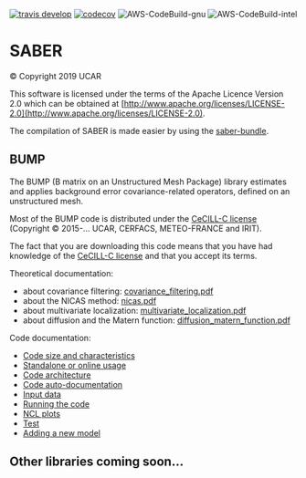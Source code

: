 [![travis develop](https://travis-ci.com/JCSDA/saber.svg?token=zswWHqwVimHTBAygfenZ&branch=develop&logo=travis)](https://travis-ci.com/JCSDA/saber)
[![codecov](https://codecov.io/gh/JCSDA/saber/branch/develop/graph/badge.svg?token=aLmdMnzx1C)](https://codecov.io/gh/JCSDA/saber)
![AWS-CodeBuild-gnu](https://codebuild.us-east-1.amazonaws.com/badges?uuid=eyJlbmNyeXB0ZWREYXRhIjoiV2dVMmxFVENKL2dCVzN5UlgyZHJuSmhvbTV6dDhOalYwTEJDaXdZWGFDbXp2YlU4VzdsV3ZRNm9mT25mRnM3NlVYWXE2R2pmYVlZbWhxbHJ1OXFpdzVjPSIsIml2UGFyYW1ldGVyU3BlYyI6Ilp2T04vNnBRR0xFYmQ3UzAiLCJtYXRlcmlhbFNldFNlcmlhbCI6MX0%3D&branch=master)
![AWS-CodeBuild-intel](https://codebuild.us-east-1.amazonaws.com/badges?uuid=eyJlbmNyeXB0ZWREYXRhIjoiYUROTE5DZVdranpBQTBKbTlBam1vb2pVWXJteDdEMk1RLzhWdmlQU2NUQUhueFF2UnhINWxDcGZ1eWFqcFpBUVRDMGpYdVhzSWdmazNYcmRDeUdOd0xRPSIsIml2UGFyYW1ldGVyU3BlYyI6IjhqZnUxOHpObWFGSnFtUzYiLCJtYXRlcmlhbFNldFNlcmlhbCI6MX0%3D&branch=master)

# SABER
&copy; Copyright 2019 UCAR

This software is licensed under the terms of the Apache Licence Version 2.0
which can be obtained at [http://www.apache.org/licenses/LICENSE-2.0](http://www.apache.org/licenses/LICENSE-2.0).

The compilation of SABER is made easier by using the [saber-bundle](https://github.com/JCSDA/saber-bundle).

## BUMP

The BUMP (B matrix on an Unstructured Mesh Package) library estimates and applies background error covariance-related operators, defined on an unstructured mesh.

Most of the BUMP code is distributed under the [CeCILL-C license](http://www.cecill.info/licences/Licence_CeCILL-C_V1-en.html) (Copyright © 2015-... UCAR, CERFACS, METEO-FRANCE and IRIT).

The fact that you are downloading this code means that you have had knowledge of the [CeCILL-C license](http://www.cecill.info/licences/Licence_CeCILL-C_V1-en.html) and that you accept its terms.

Theoretical documentation:
 - about covariance filtering: [covariance_filtering.pdf](doc/bump/pdf/covariance_filtering.pdf)
 - about the NICAS method: [nicas.pdf](doc/bump/pdf/nicas.pdf)
 - about multivariate localization: [multivariate_localization.pdf](doc/bump/pdf/multivariate_localization.pdf)
 - about diffusion and the Matern function: [diffusion_matern_function.pdf](doc/bump/pdf/diffusion_matern_function.pdf)

Code documentation:
 - [Code size and characteristics](doc/bump/CLOC_REPORT.md)
 - [Standalone or online usage](doc/bump/standalone_or_online_usage.md)
 - [Code architecture](doc/bump/code_architecture.md)
 - [Code auto-documentation](doc/bump/code_autodoc.md)
 - [Input data](doc/bump/input_data.md)
 - [Running the code](doc/bump/running_the_code.md)
 - [NCL plots](doc/bump/ncl_plots.md)
 - [Test](doc/bump/test.md)
 - [Adding a new model](doc/bump/adding_a_new_model.md)

## Other libraries coming soon...
